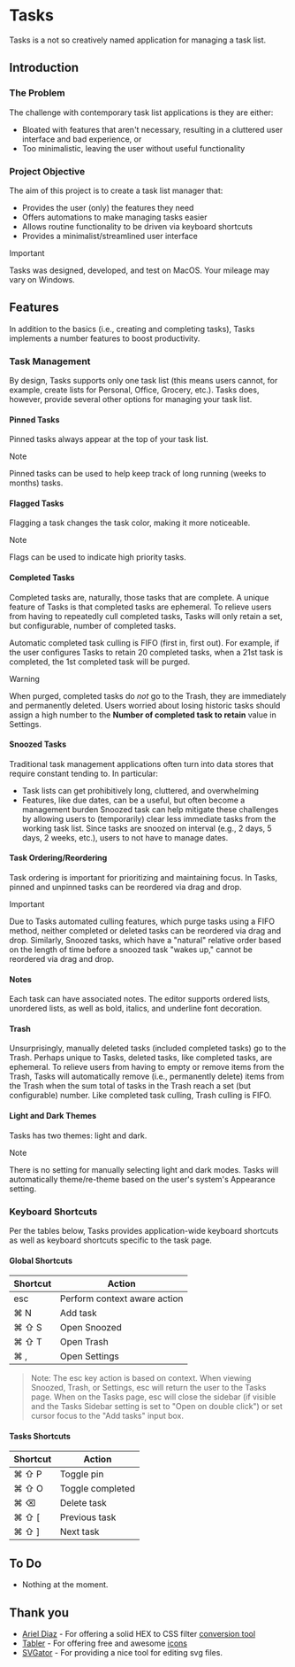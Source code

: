 # Tasks
Tasks is a not so creatively named application for managing a task list.

## Introduction

### The Problem
The challenge with contemporary task list applications is they are either:

* Bloated with features that aren't necessary, resulting in a cluttered user interface and bad experience, or
* Too minimalistic, leaving the user without useful functionality

### Project Objective
The aim of this project is to create a task list manager that:

* Provides the user (only) the features they need
* Offers automations to make managing tasks easier
* Allows routine functionality to be driven via keyboard shortcuts
* Provides a minimalist/streamlined user interface

> [!IMPORTANT]
> Tasks was designed, developed, and test on MacOS. Your mileage may vary on Windows.

## Features
In addition to the basics (i.e., creating and completing tasks), Tasks implements a number features to boost productivity.

### Task Management
By design, Tasks supports only one task list (this means users cannot, for example, create lists for Personal, Office, Grocery, etc.). Tasks does, however, provide several other options for managing your task list.

#### Pinned Tasks
Pinned tasks always appear at the top of your task list.
> [!NOTE]
> Pinned tasks can be used to help keep track of long running (weeks to months) tasks.

#### Flagged Tasks
Flagging a task changes the task color, making it more noticeable.
> [!NOTE]
> Flags can be used to indicate high priority tasks.

#### Completed Tasks
Completed tasks are, naturally, those tasks that are complete. A unique feature of Tasks is that completed tasks are ephemeral. To relieve users from having to repeatedly cull completed tasks, Tasks will only retain a set, but configurable, number of completed tasks.

Automatic completed task culling is FIFO (first in, first out). For example, if the user configures Tasks to retain 20 completed tasks, when a 21st task is completed, the 1st completed task will be purged.

> [!WARNING]
> When purged, completed tasks do *not* go to the Trash, they are immediately and permanently deleted. Users worried about losing historic tasks should assign a high number to the **Number of completed task to retain** value in Settings.

#### Snoozed Tasks
Traditional task management applications often turn into data stores that require constant tending to. In particular:
* Task lists can get prohibitively long, cluttered, and overwhelming
* Features, like due dates, can be a useful, but often become a management burden
Snoozed task can help mitigate these challenges by allowing users to (temporarily) clear less immediate tasks from the working task list. Since tasks are snoozed on interval (e.g., 2 days, 5 days, 2 weeks, etc.), users to not have to manage dates.

#### Task Ordering/Reordering
Task ordering is important for prioritizing and maintaining focus. In Tasks, pinned and unpinned tasks can be reordered via drag and drop.

> [!IMPORTANT]
> Due to Tasks automated culling features, which purge tasks using a FIFO method, neither completed or deleted tasks can be reordered via drag and drop. Similarly, Snoozed tasks, which have a "natural" relative order based on the length of time before a snoozed task "wakes up," cannot be reordered via drag and drop.

#### Notes
Each task can have associated notes. The editor supports ordered lists, unordered lists, as well as bold, italics, and underline font decoration.

#### Trash
Unsurprisingly, manually deleted tasks (included completed tasks) go to the Trash. Perhaps unique to Tasks, deleted tasks, like completed tasks, are ephemeral. To relieve users from having to empty or remove items from the Trash, Tasks will automatically remove (i.e., permanently delete) items from the Trash when the sum total of tasks in the Trash reach a set (but configurable) number. Like completed task culling, Trash culling is FIFO.

#### Light and Dark Themes
Tasks has two themes: light and dark.

> [!NOTE]
> There is no setting for manually selecting light and dark modes. Tasks will automatically theme/re-theme based on the user's system's Appearance setting.

### Keyboard Shortcuts
Per the tables below, Tasks provides application-wide keyboard shortcuts as well as keyboard shortcuts specific to the task page.

#### Global Shortcuts

| Shortcut         | Action                     |
|------------------|----------------------------|
| esc              | Perform context aware action |
| ⌘ N              | Add task                   |
| ⌘ ⇧ S            | Open Snoozed               |
| ⌘ ⇧ T            | Open Trash                 |
| ⌘ ,              | Open Settings              |


> Note: The esc key action is based on context. When viewing Snoozed, Trash, or Settings,
esc will return the user to the Tasks page. When on the Tasks page, esc will close the  sidebar (if visible and the Tasks
Sidebar setting is set to "Open on double click") or set cursor focus to the "Add tasks" input box.

#### Tasks Shortcuts

| Shortcut          | Action               |
|-------------------|----------------------|
| ⌘ ⇧ P            | Toggle pin           |
| ⌘ ⇧ O            | Toggle completed      |
| ⌘ ⌫              | Delete task          |
| ⌘ ⇧ [            | Previous task        |
| ⌘ ⇧ ]            | Next task            |

## To Do
* Nothing at the moment.

## Thank you
* [Ariel Diaz](https://github.com/fullmetalbrackets) - For offering a solid HEX to CSS filter [conversion tool](https://cssfiltergenerator.lol/)
* [Tabler](https://tabler.io/) - For offering free and awesome [icons](https://tabler.io/icons)
* [SVGator](https://www.svgator.com/) - For providing a nice tool for editing svg files.
